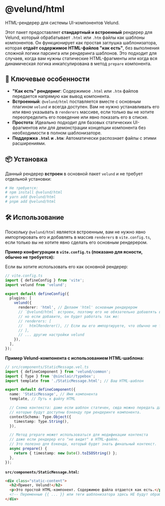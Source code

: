 # @velund/html

HTML-рендерер для системы UI-компонентов Velund.

Этот пакет предоставляет **стандартный и встроенный** рендерер для Velund, который обрабатывает `.html` или `.htm` файлы как шаблоны компонентов. Он функционирует как простая заглушка шаблонизатора, которая **отдаёт содержимое HTML-файлов "как есть"**, без выполнения сложной логики парсинга или рендеринга шаблонов. Это подходит для случаев, когда вам нужны статические HTML-фрагменты или когда вся динамическая логика инкапсулирована в метод `prepare` компонента.

## 🚀 Ключевые особенности

- **"Как есть" рендеринг**: Содержимое `.html` или `.htm` файлов передается напрямую как вывод компонента.
- **Встроенный**: `@velund/html` поставляется вместе с основным плагином `velund` и всегда доступен. Вам не нужно устанавливать его или явно указывать в `renderers` массиве, если только вы не хотите переопределить его поведение или явно показать его в списке.
- **Простота**: Идеально подходит для базовых статических UI-фрагментов или для демонстрации концепции компонента без необходимости в полном шаблонизаторе.
- **Поддержка `.html` и `.htm`**: Автоматически распознает файлы с этими расширениями.

## 📦 Установка

Данный рендерер **встроен** в основной пакет `velund` и не требует отдельной установки:

```bash
# Не требуется:
# npm install @velund/html
# yarn add @velund/html
# pnpm add @velund/html
```

## 🛠️ Использование

Поскольку `@velund/html` является встроенным, вам не нужно явно импортировать его и добавлять в массив `renderers` в `vite.config.ts`, если только вы не хотите явно сделать его основным рендерером.

**Пример конфигурации в `vite.config.ts` (показано для ясности, обычно не требуется):**

Если вы хотите использовать его как основной рендерер:

```typescript
// vite.config.ts
import { defineConfig } from 'vite';
import velund from 'velund';

export default defineConfig({
  plugins: [
    velund({
      renderer: 'html', // Делаем 'html' основным рендерером
      // `@velund/html` встроен, поэтому его не обязательно добавлять в массив renderers,
      // но если добавите, он будет работать так же:
      // renderers: [
      //   htmlRenderer(), // Если вы его импортируете, что обычно не требуется для встроенного
      // ],
      // ... другие настройки velund
    }),
  ],
});
```

**Пример Velund-компонента с использованием HTML-шаблона:**

```typescript
// src/components/StaticMessage.vel.ts
import { defineComponent } from 'velund/common';
import { Type } from '@sinclair/typebox';
import template from './StaticMessage.html'; // Ваш HTML-шаблон

export default defineComponent({
  name: 'StaticMessage', // Имя компонента
  template, // Путь к файлу HTML

  // Схема контекста: даже если шаблон статичен, сюда можно передать данные
  // которые будут доступны бэкенду при рендеринге компонента.
  contextSchema: Type.Object({
    timestamp: Type.String(),
  }),

  // Метод prepare может использоваться для модификации контекста
  // даже если рендерер его "не видит" в HTML-файле.
  // Это полезно для бэкенда, который будет знать финальный контекст.
  async prepare() {
    return { timestamp: new Date().toISOString() };
  },
});
```

**`src/components/StaticMessage.html`:**

```html
<div class="static-content">
  <h2>Привет, Velund!</h2>
  <p>Это простой HTML-компонент. Содержимое файла отдается как есть.</p>
  <!-- Переменные {{ ... }} или теги шаблонизатора здесь НЕ будут обработаны этим рендерером. -->
</div>
```

